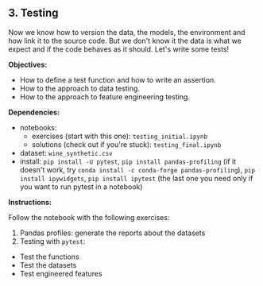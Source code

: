 ## 3. Testing

Now we know how to version the data, the models, the environment and how link it to the source code. But we don't know it the data is what we expect and if the code behaves as it should. Let's write some tests!

**Objectives:**

- How to define a test function and how to write an assertion.
- How to the approach to data testing.
- How to the approach to feature engineering testing.

**Dependencies:**

- notebooks:
  - exercises (start with this one): `testing_initial.ipynb`
  - solutions (check out if you're stuck): `testing_final.ipynb`
- dataset: `wine_synthetic.csv`
- install: `pip install -U pytest`, `pip install pandas-profiling` (if it doesn't work, try `conda install -c conda-forge pandas-profiling`), `pip install ipywidgets`, `pip install ipytest` (the last one you need only if you want to run pytest in a notebook)

**Instructions:**

Follow the notebook with the following exercises:

1. Pandas profiles: generate the reports about the datasets
2. Testing with `pytest`:
  - Test the functions
  - Test the datasets
  - Test engineered features
